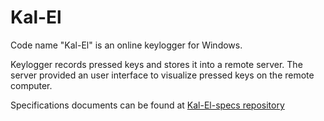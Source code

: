 # Kal-El
Code name "Kal-El" is an online keylogger for Windows.

Keylogger records pressed keys and stores it into a remote server.
The server provided an user interface to visualize pressed keys on the remote computer.

Specifications documents can be found at [Kal-El-specs repository](https://github.com/xaviermonin/Kal-El-specs)